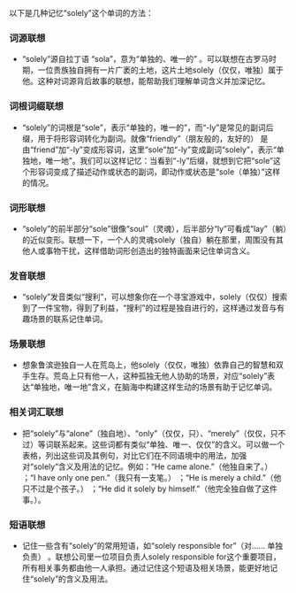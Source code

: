 以下是几种记忆“solely”这个单词的方法：

### 词源联想
 - “solely”源自拉丁语 “sola”，意为“单独的、唯一的” 。可以联想在古罗马时期，一位贵族独自拥有一片广袤的土地，这片土地solely（仅仅，唯独）属于他。这种对词源背后故事的联想，能帮助我们理解单词含义并加深记忆。

### 词根词缀联想
 - “solely”的词根是“sole”，表示“单独的，唯一的”，而“-ly”是常见的副词后缀，用于将形容词转化为副词。就像“friendly”（朋友般的，友好的） 是由“friend”加“-ly”变成形容词，这里“sole”加“-ly”变成副词“solely”，表示“单独地，唯一地”。我们可以这样记忆：当看到“-ly”后缀，就想到它把“sole”这个形容词变成了描述动作或状态的副词，即动作或状态是“sole（单独）”这样的情况。 

### 词形联想
 - “solely”的前半部分“sole”很像“soul”（灵魂），后半部分“ly”可看成“lay”（躺）的近似变形。联想一下，一个人的灵魂solely（独自）躺在那里，周围没有其他人或事物干扰，这样借助词形创造出的独特画面来记住单词含义。

### 发音联想
 - “solely”发音类似“搜利”，可以想象你在一个寻宝游戏中，solely（仅仅）搜索到了一件宝物，得到了利益，“搜利”的过程是独自进行的，这样通过发音与有趣场景的联系记住单词。 

### 场景联想
 - 想象鲁滨逊独自一人在荒岛上，他solely（仅仅，唯独）依靠自己的智慧和双手生存。荒岛上只有他一人，这种孤独无他人协助的场景，对应“solely”表达“单独地，唯一地”含义，在脑海中构建这样生动的场景有助于记忆单词。 

### 相关词汇联想
 - 把“solely”与“alone”（独自地）、“only”（仅仅，只）、“merely”（仅仅，只不过）等词联系起来。这些词都有类似“单独、唯一、仅仅”的含义。可以做一个表格，列出这些词及其例句，对比它们在不同语境中的用法，加强对“solely”含义及用法的记忆。例如：“He came alone.”（他独自来了。） ；“I have only one pen.”（我只有一支笔。） ；“He is merely a child.”（他只不过是个孩子。） ；“He did it solely by himself.”（他完全独自做了这件事。）。 

### 短语联想
 - 记住一些含有“solely”的常用短语，如“solely responsible for”（对…… 单独负责） 。联想公司里一位项目负责人solely responsible for这个重要项目，所有相关事务都由他一人承担。通过记住这个短语及相关场景，能更好地记住“solely”的含义及用法。 